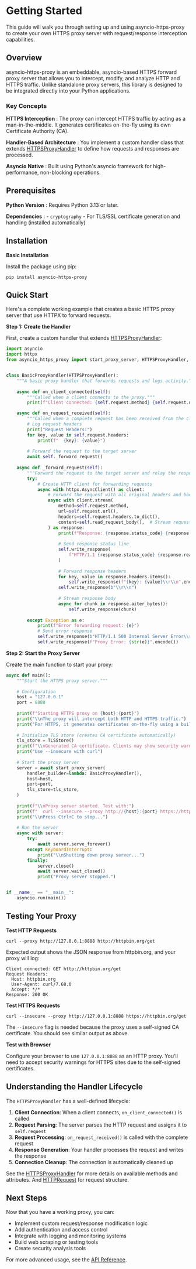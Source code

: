 # Getting Started

This guide will walk you through setting up and using asyncio-https-proxy to create your own HTTPS proxy server with request/response interception capabilities.

## Overview

asyncio-https-proxy is an embeddable, asyncio-based HTTPS forward proxy server that allows you to intercept, modify, and analyze HTTP and HTTPS traffic. Unlike standalone proxy servers, this library is designed to be integrated directly into your Python applications.

### Key Concepts

**HTTPS Interception**
: The proxy can intercept HTTPS traffic by acting as a man-in-the-middle. It generates certificates on-the-fly using its own Certificate Authority (CA).

**Handler-Based Architecture**
: You implement a custom handler class that extends [HTTPSProxyHandler](reference/https_proxy_handler.md) to define how requests and responses are processed.

**Asyncio Native**
: Built using Python's asyncio framework for high-performance, non-blocking operations.

## Prerequisites

**Python Version**
: Requires Python 3.13 or later.

**Dependencies**
: - `cryptography` - For TLS/SSL certificate generation and handling (installed automatically)

## Installation

**Basic Installation**

Install the package using pip:

```console
pip install asyncio-https-proxy
```

## Quick Start

Here's a complete working example that creates a basic HTTPS proxy server that use HTTPX to forward requests.

**Step 1: Create the Handler**

First, create a custom handler that extends [HTTPSProxyHandler](reference/https_proxy_handler.md):

```python
import asyncio
import httpx
from asyncio_https_proxy import start_proxy_server, HTTPSProxyHandler, TLSStore


class BasicProxyHandler(HTTPSProxyHandler):
    """A basic proxy handler that forwards requests and logs activity."""
    
    async def on_client_connected(self):
        """Called when a client connects to the proxy."""
        print(f"Client connected: {self.request.method} {self.request.url()}")

    async def on_request_received(self):
        """Called when a complete request has been received from the client."""
        # Log request headers
        print("Request Headers:")
        for key, value in self.request.headers:
            print(f"  {key}: {value}")
        
        # Forward the request to the target server
        await self._forward_request()
    
    async def _forward_request(self):
        """Forward the request to the target server and relay the response."""
        try:
            # Create HTTP client for forwarding requests
            async with httpx.AsyncClient() as client:
                # Forward the request with all original headers and body
                async with client.stream(
                    method=self.request.method,
                    url=self.request.url(),
                    headers=self.request.headers.to_dict(),
                    content=self.read_request_body(),  # Stream request body
                ) as response:
                    print(f"Response: {response.status_code} {response.reason_phrase}")
                    
                    # Send response status line
                    self.write_response(
                        f"HTTP/1.1 {response.status_code} {response.reason_phrase}\\r\\n".encode()
                    )
                    
                    # Forward response headers
                    for key, value in response.headers.items():
                        self.write_response(f"{key}: {value}\\r\\n".encode())
                    self.write_response(b"\\r\\n")
                    
                    # Stream response body
                    async for chunk in response.aiter_bytes():
                        self.write_response(chunk)
                        
        except Exception as e:
            print(f"Error forwarding request: {e}")
            # Send error response
            self.write_response(b"HTTP/1.1 500 Internal Server Error\\r\\n\\r\\n")
            self.write_response(f"Proxy Error: {str(e)}".encode())
```

**Step 2: Start the Proxy Server**

Create the main function to start your proxy:

```python
async def main():
    """Start the HTTPS proxy server."""
    
    # Configuration
    host = "127.0.0.1"
    port = 8888
    
    print(f"Starting HTTPS proxy on {host}:{port}")
    print("\\nThe proxy will intercept both HTTP and HTTPS traffic.")
    print("For HTTPS, it generates certificates on-the-fly using a built-in CA.")
    
    # Initialize TLS store (creates CA certificate automatically)
    tls_store = TLSStore()
    print(f"\\nGenerated CA certificate. Clients may show security warnings.")
    print("Use --insecure with curl")
    
    # Start the proxy server
    server = await start_proxy_server(
        handler_builder=lambda: BasicProxyHandler(),
        host=host,
        port=port,
        tls_store=tls_store,
    )
    
    print(f"\\nProxy server started. Test with:")
    print(f"  curl --insecure --proxy http://{host}:{port} https://httpbin.org/get")
    print("\\nPress Ctrl+C to stop...")
    
    # Run the server
    async with server:
        try:
            await server.serve_forever()
        except KeyboardInterrupt:
            print("\\nShutting down proxy server...")
        finally:
            server.close()
            await server.wait_closed()
            print("Proxy server stopped.")


if __name__ == "__main__":
    asyncio.run(main())
```

## Testing Your Proxy

**Test HTTP Requests**

```console
curl --proxy http://127.0.0.1:8888 http://httpbin.org/get
```

Expected output shows the JSON response from httpbin.org, and your proxy will log:

```text
Client connected: GET http://httpbin.org/get
Request Headers:
  Host: httpbin.org
  User-Agent: curl/7.68.0
  Accept: */*
Response: 200 OK
```

**Test HTTPS Requests**

```console
curl --insecure --proxy http://127.0.0.1:8888 https://httpbin.org/get
```

The `--insecure` flag is needed because the proxy uses a self-signed CA certificate. You should see similar output as above.

**Test with Browser**

Configure your browser to use `127.0.0.1:8888` as an HTTP proxy. You'll need to accept security warnings for HTTPS sites due to the self-signed certificates.

## Understanding the Handler Lifecycle

The `HTTPSProxyHandler` has a well-defined lifecycle:

1. **Client Connection**: When a client connects, `on_client_connected()` is called
2. **Request Parsing**: The server parses the HTTP request and assigns it to `self.request`
3. **Request Processing**: `on_request_received()` is called with the complete request
4. **Response Generation**: Your handler processes the request and writes the response
5. **Connection Cleanup**: The connection is automatically cleaned up

See the [HTTPSProxyHandler](reference/https_proxy_handler.md) for more details on available methods and attributes.
And [HTTPRequest](reference/http_request.md) for request structure.

## Next Steps

Now that you have a working proxy, you can:

- Implement custom request/response modification logic
- Add authentication and access control
- Integrate with logging and monitoring systems  
- Build web scraping or testing tools
- Create security analysis tools

For more advanced usage, see the [API Reference](reference/index.md).